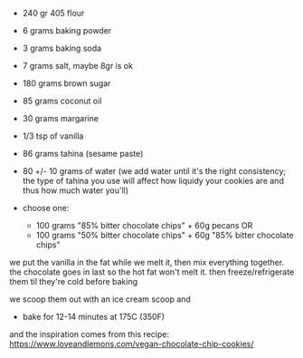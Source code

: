 - 240 gr 405 flour
- 6 grams baking powder
- 3 grams baking soda
- 7 grams salt, maybe 8gr is ok
- 180 grams brown sugar
- 85 grams coconut oil
- 30 grams margarine
- 1/3 tsp of vanilla
- 86 grams tahina (sesame paste)
- 80 +/- 10 grams of water (we add water until it's the right consistency; the type of tahina you use will affect how liquidy your cookies are and thus how much water you'll)

- choose one:
  - 100 grams "85% bitter chocolate chips" + 60g pecans
OR
  - 100 grams "50% bitter chocolate chips" + 60g "85% bitter chocolate chips"

we put the vanilla in the fat while we melt it, then mix everything together. the chocolate goes in last so the hot fat won't melt it.
then freeze/refrigerate them til they're cold before baking

we scoop them out with an ice cream scoop and

- bake for 12-14 minutes at 175C (350F)

and the inspiration comes from this recipe: https://www.loveandlemons.com/vegan-chocolate-chip-cookies/

